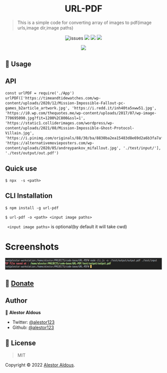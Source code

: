 <h1 align=center>URL-PDF</h1>

> This is a simple code for converting array of images to pdf(image urls,image dir,image paths)

<p align=center>
<img src="https://img.shields.io/github/license/alestor123/URL-PDF" alt=issues >
<a href="https://github.com/alestor123/URL-PDF/issues">
<img src="https://img.shields.io/github/issues-raw/alestor123/URL-PDF"></a>
<img src="https://github.com/alestor123/URL-PDF/actions/workflows/main.yml/badge.svg?branch=master">
<a href="https://www.npmjs.com/package/url-pdf"><img src="https://img.shields.io/npm/v/url-pdf"></a>
</p>
<p align=center>
<a href="https://npmjs.org/package/url-pdf">
<img src="https://nodei.co/npm/url-pdf.png"></a>
</p>

## 🚀 Usage

## API

```
const urlPDF = require('./App')
urlPDF(['https://timeandtidewatches.com/wp-content/uploads/2020/12/Mission-Impossible-Fallout-pc-games_b2article_artwork.jpg', 'https://i.redd.it/inh40ta5xww51.jpg', 'https://i0.wp.com/thequotes.me/wp-content/uploads/2017/07/wp-image-770695090.jpg?fit=1200%2C800&ssl=1', 'https://static1.colliderimages.com/wordpress/wp-content/uploads/2021/08/Mission-Impossible-Ghost-Protocol-Villain.jpg', 'https://i.pinimg.com/originals/88/30/ba/8830ba2ea15483d8e69d2a6b3fa7afeb.jpg', 'https://alternativemovieposters.com/wp-content/uploads/2020/05/andreypankov_mifallout.jpg', './test/input/'], './test/output/out.pdf')

```

## Quick use
```
$ npx  -s <path>
```
## CLI Installation
```
$ npm install -g url-pdf
```
```
$ url-pdf -o <path> <input image paths>
```

``  <input image paths> `` is optional(by default it will take cwd)

# Screenshots    

![shot](./demo/shots/url-pdf.png)



## 💖 [Donate](https://alestor123.is-a.dev/donate)



## Author

👤 **Alestor Aldous**

- Twitter: [@alestor123](https://twitter.com/alestor123)
- Github: [@alestor123](https://github.com/alestor123)


## 📝 License
> MIT

Copyright © 2022 [Alestor Aldous](https://github.com/alestor123).<br />
